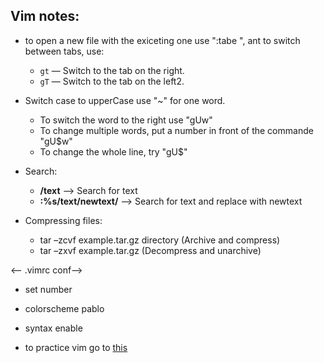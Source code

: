## Vim notes:

* to open a new file with the exiceting one use ":tabe <filename>", ant to switch between tabs, use:
	- `gt` — Switch to the tab on the right.
	- `gT` — Switch to the tab on the left2.

* Switch case to upperCase use "~" for one word. 
     - To switch the word to the right use "gUw"
     - To change multiple words, put a number in front of the commande "gU$w"
     - To change the whole line, try "gU$"

* Search:
	- **/text** --> Search	for	text
	- **:%s/text/newtext/** --> Search	for	text and	replace	with	newtext

* Compressing files: 
	-	tar –zcvf example.tar.gz directory (Archive	and	compress)
	-	tar –zxvf example.tar.gz (Decompress	and	unarchive)







<-- .vimrc conf-->

* set number
* colorscheme pablo
* syntax enable

* to practice vim go to [this](http://vimgenius.com)

